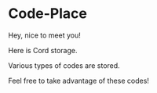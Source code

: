 # Code-Place
Hey, nice to meet you!

Here is Cord storage.

Various types of codes are stored.

Feel free to take advantage of these codes!
